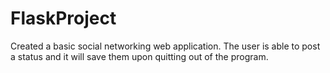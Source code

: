 # FlaskProject
Created a basic social networking web application. The user is able to post a status and it will save them upon quitting out of the program.
